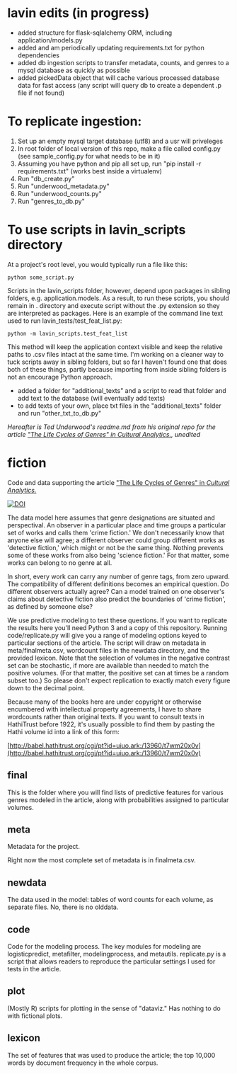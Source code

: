 lavin edits (in progress)
======
- added structure for flask-sqlalchemy ORM, including application/models.py
- added and am periodically updating requirements.txt for python dependencies
- added db ingestion scripts to transfer metadata, counts, and genres to a mysql database as quickly as possible
- added pickedData object that will cache various processed database data for fast access (any script will query db to create a dependent .p file if not found)

# To replicate ingestion:
1. Set up an empty mysql target database (utf8) and a usr will priveleges
2. In root folder of local version of this repo, make a file called config.py (see sample_config.py for what needs to be in it)
3. Assuming you have python and pip all set up, run "pip install -r requirements.txt" (works best inside a virtualenv)
4. Run "db_create.py"
5. Run "underwood_metadata.py"
6. Run "underwood_counts.py"
7. Run "genres_to_db.py"

# To use scripts in lavin_scripts directory

At a project's root level, you would typically run a file like this:

`python some_script.py`

Scripts in the lavin_scripts folder, however, depend upon packages in sibling folders, e.g. application.models. As a result, to run these scripts, you should remain in . directory and execute script without the .py extension so they are interpreted as packages. Here is an example of the command line text used to run lavin_tests/test_feat_list.py:

`python -m lavin_scripts.test_feat_list`

This method will keep the application context visible and keep the relative paths to .csv files intact at the same time. I'm working on a cleaner way to tuck scripts away in sibling folders, but so far I haven't found one that does both of these things, partly because importing from inside sibling folders is not an encourage Python approach. 

- added a folder for "additional_texts" and a script to read that folder and add text to the database (will eventually add texts)
- to add texts of your own, place txt files in the "additional_texts" folder and run "other_txt_to_db.py"

<em>Hereafter is Ted Underwood's readme.md from his original repo for the article ["The Life Cycles of Genres" in _Cultural Analytics._](http://culturalanalytics.org/2016/05/the-life-cycles-of-genres/), unedited</em>


fiction
=======

Code and data supporting the article ["The Life Cycles of Genres" in _Cultural Analytics._](http://culturalanalytics.org/2016/05/the-life-cycles-of-genres/)

[![DOI](https://zenodo.org/badge/19804/tedunderwood/fiction.svg)](https://zenodo.org/badge/latestdoi/19804/tedunderwood/fiction)

The data model here assumes that genre designations are situated and perspectival. An observer in a particular place and time groups a particular set of works and calls them 'crime fiction.' We don't necessarily know that anyone else will agree; a different observer could group different works as 'detective fiction,' which might or not be the same thing. Nothing prevents some of these works from also being 'science fiction.' For that matter, some works can belong to no genre at all.

In short, every work can carry any number of genre tags, from zero upward. The compatibility of different definitions becomes an empirical question. Do different observers actually agree? Can a model trained on one observer's claims about detective fiction also predict the boundaries of 'crime fiction', as defined by someone else?

We use predictive modeling to test these questions. If you want to replicate the results here you'll need Python 3 and a copy of this repository. Running code/replicate.py will give you a range of modeling options keyed to particular sections of the article. The script will draw on metadata in meta/finalmeta.csv, wordcount files in the newdata directory, and the provided lexicon. Note that the selection of volumes in the negative contrast set can be stochastic, if more are available than needed to match the positive volumes. (For that matter, the positive set can at times be a random subset too.) So please don't expect replication to exactly match every figure down to the decimal point.

Because many of the books here are under copyright or otherwise encumbered with intellectual property agreements, I have to share wordcounts rather than original texts. If you want to consult texts in HathiTrust before 1922, it's usually possible to find them by pasting the Hathi volume id into a link of this form:

[http://babel.hathitrust.org/cgi/pt?id=uiuo.ark:/13960/t7wm20x0v](http://babel.hathitrust.org/cgi/pt?id=uiuo.ark:/13960/t7wm20x0v)

final
----
This is the folder where you will find lists of predictive features for various genres modeled in the article, along with probabilities assigned to particular volumes.

meta
----
Metadata for the project.

Right now the most complete set of metadata is in finalmeta.csv.

newdata
----
The data used in the model: tables of word counts for each volume, as separate files. No, there is no olddata.

code
----
Code for the modeling process. The key modules for modeling are logisticpredict, metafilter, modelingprocess, and metautils. replicate.py is a script that allows readers to reproduce the particular settings I used for tests in the article.

plot
----
(Mostly R) scripts for plotting in the sense of "dataviz." Has nothing to do with fictional plots.

lexicon
-------
The set of features that was used to produce the article; the top 10,000 words by document frequency in the whole corpus.
